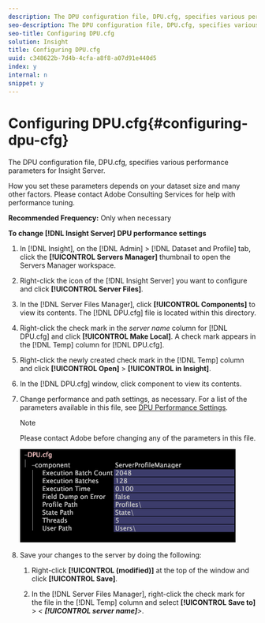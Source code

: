 ```yaml
---
description: The DPU configuration file, DPU.cfg, specifies various performance parameters for Insight Server.
seo-description: The DPU configuration file, DPU.cfg, specifies various performance parameters for Insight Server.
seo-title: Configuring DPU.cfg
solution: Insight
title: Configuring DPU.cfg
uuid: c348622b-7d4b-4cfa-a8f8-a07d91e440d5
index: y
internal: n
snippet: y
---
```


# Configuring DPU.cfg{#configuring-dpu-cfg}

The DPU configuration file, DPU.cfg, specifies various performance parameters for Insight Server.

 How you set these parameters depends on your dataset size and many other factors. Please contact Adobe Consulting Services for help with performance tuning.

**Recommended Frequency:** Only when necessary

**To change [!DNL Insight Server] DPU performance settings** 

1. In [!DNL Insight], on the [!DNL Admin] > [!DNL Dataset and Profile] tab, click the **[!UICONTROL Servers Manager]** thumbnail to open the Servers Manager workspace.
1. Right-click the icon of the [!DNL Insight Server] you want to configure and click **[!UICONTROL Server Files]**.
1. In the [!DNL Server Files Manager], click **[!UICONTROL Components]** to view its contents. The [!DNL DPU.cfg] file is located within this directory.
1. Right-click the check mark in the *server name* column for [!DNL DPU.cfg] and click **[!UICONTROL Make Local]**. A check mark appears in the [!DNL Temp] column for [!DNL DPU.cfg].
1. Right-click the newly created check mark in the [!DNL Temp] column and click **[!UICONTROL Open]** > **[!UICONTROL in Insight]**.
1. In the [!DNL DPU.cfg] window, click component to view its contents.
1. Change performance and path settings, as necessary. For a list of the parameters available in this file, see [DPU Performance Settings](../../../home/c-inst-svr/c-cfg-stgs-ref/c-dpu-perf-stgs.md#concept-477c4c526de44bda84176e62266c3df1).

   >[!NOTE]
   >
   >Please contact Adobe before changing any of the parameters in this file.

   ![](assets/cfg_DPU_egvalues.png)

1. Save your changes to the server by doing the following:

    1. Right-click **[!UICONTROL (modified)]** at the top of the window and click **[!UICONTROL Save]**. 
    
    1. In the [!DNL Server Files Manager], right-click the check mark for the file in the [!DNL Temp] column and select **[!UICONTROL Save to]** > *< **[!UICONTROL server name]**>*.

